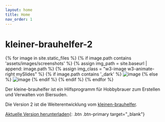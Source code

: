 ```yaml
---
layout: home
title: Home
nav_order: 1
---
```


# kleiner-brauhelfer-2

<div class="slideshow">
    {% for image in site.static_files %}
        {% if image.path contains 'assets/images/screenshots' %}
            {% assign img_path = site.baseurl | append: image.path %}
            {% assign img_class = "w3-image w3-animate-right mySlides" %}
            {% if image.path contains '_dark' %}
                <img src="{{img_path}}" class="{{img_class}} hide-light" alt="image" />
            {% else %}
                <img src="{{img_path}}" class="{{img_class}} hide-dark" alt="image" />
            {% endif %}
        {% endif %}
    {% endfor %}
</div>

Der kleine-brauhelfer ist ein Hilfsprogramm für Hobbybrauer zum Erstellen und Verwalten von Biersuden.

Die Version 2 ist die Weiterentwicklung vom [kleinen-brauhelfer](http://github.com/Gremmel/kleiner-brauhelfer).

[Aktuelle Version herunterladen](http://github.com/kleiner-brauhelfer/kleiner-brauhelfer-2/releases/latest){: .btn .btn-primary target="_blank"}
